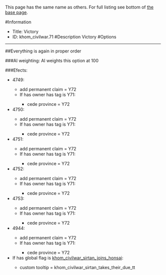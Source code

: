 This page has the same name as others. For full listing see bottom of [the base page](.md).

#Information
 - Title: Victory
 - ID: khom_civilwar.71
#Description
Victory
#Options

___
##Everything is again in proper order

###AI weighting:
AI weights this option at 100


###Efects:<ul><li>4749:</li><ul><li>add permanent claim = Y72</li><li>If has owner has tag is Y71:</li><ul><li>cede province = Y72</li></ul></ul><li>4750:</li><ul><li>add permanent claim = Y72</li><li>If has owner has tag is Y71:</li><ul><li>cede province = Y72</li></ul></ul><li>4751:</li><ul><li>add permanent claim = Y72</li><li>If has owner has tag is Y71:</li><ul><li>cede province = Y72</li></ul></ul><li>4752:</li><ul><li>add permanent claim = Y72</li><li>If has owner has tag is Y71:</li><ul><li>cede province = Y72</li></ul></ul><li>4753:</li><ul><li>add permanent claim = Y72</li><li>If has owner has tag is Y71:</li><ul><li>cede province = Y72</li></ul></ul><li>4944:</li><ul><li>add permanent claim = Y72</li><li>If has owner has tag is Y71:</li><ul><li>cede province = Y72</li></ul></ul><li>If has global flag is [khom_civilwar_sirtan_joins_honsai](../flags/khom_civilwar_sirtan_joins_honsai.md):</li><ul><li>custom tooltip = khom_civilwar_sirtan_takes_their_due_tt</li></ul></ul>
